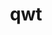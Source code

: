 ---
title: "qwt"
layout: cache
categories: [package, develop]
meta: {"versions": ["6.1.6"], "compilers": ["gcc@=11.1.0"], "oss": ["ubuntu20.04"], "platforms": ["linux"], "targets": ["x86_64_v3"], "stacks": ["data-vis-sdk", "root"], "num_specs": 11, "num_specs_by_stack": {"data-vis-sdk": 11, "root": 11}}
spec_details: [{"hash": "6aofc3lyqhqbkxjcqusaiuux5ci62yfs", "compiler": "gcc@=11.1.0", "versions": ["6.1.6"], "os": "ubuntu20.04", "platform": "linux", "target": "x86_64_v3", "variants": ["build_system=qmake", "~designer", "+opengl", "patches=73df727"], "stacks": ["data-vis-sdk", "root"], "size": "-", "tarball": "https://binaries.spack.io/develop/build_cache/linux-ubuntu20.04-x86_64_v3/gcc-11.1.0/qwt-6.1.6/linux-ubuntu20.04-x86_64_v3-gcc-11.1.0-qwt-6.1.6-6aofc3lyqhqbkxjcqusaiuux5ci62yfs.spack"}, {"hash": "m74vnavovadfx32lruzwnk7dkxmuppst", "compiler": "gcc@=11.1.0", "versions": ["6.1.6"], "os": "ubuntu20.04", "platform": "linux", "target": "x86_64_v3", "variants": ["build_system=qmake", "~designer", "+opengl", "patches=73df727"], "stacks": ["data-vis-sdk", "root"], "size": "-", "tarball": "https://binaries.spack.io/develop/build_cache/linux-ubuntu20.04-x86_64_v3/gcc-11.1.0/qwt-6.1.6/linux-ubuntu20.04-x86_64_v3-gcc-11.1.0-qwt-6.1.6-m74vnavovadfx32lruzwnk7dkxmuppst.spack"}, {"hash": "yih4nme5e7f2ekvjie7cwzsk5hl2fh63", "compiler": "gcc@=11.1.0", "versions": ["6.1.6"], "os": "ubuntu20.04", "platform": "linux", "target": "x86_64_v3", "variants": ["build_system=qmake", "~designer", "+opengl", "patches=73df727"], "stacks": ["data-vis-sdk", "root"], "size": "-", "tarball": "https://binaries.spack.io/develop/build_cache/linux-ubuntu20.04-x86_64_v3/gcc-11.1.0/qwt-6.1.6/linux-ubuntu20.04-x86_64_v3-gcc-11.1.0-qwt-6.1.6-yih4nme5e7f2ekvjie7cwzsk5hl2fh63.spack"}, {"hash": "yavwxr4xmqcjolajwhjokapgj76cchw2", "compiler": "gcc@=11.1.0", "versions": ["6.1.6"], "os": "ubuntu20.04", "platform": "linux", "target": "x86_64_v3", "variants": ["build_system=qmake", "~designer", "+opengl", "patches=73df727"], "stacks": ["data-vis-sdk", "root"], "size": "-", "tarball": "https://binaries.spack.io/develop/build_cache/linux-ubuntu20.04-x86_64_v3/gcc-11.1.0/qwt-6.1.6/linux-ubuntu20.04-x86_64_v3-gcc-11.1.0-qwt-6.1.6-yavwxr4xmqcjolajwhjokapgj76cchw2.spack"}, {"hash": "oh4iivlhg73mso2hvwvely6ys3llnk24", "compiler": "gcc@=11.1.0", "versions": ["6.1.6"], "os": "ubuntu20.04", "platform": "linux", "target": "x86_64_v3", "variants": ["build_system=qmake", "~designer", "+opengl", "patches=73df727"], "stacks": ["data-vis-sdk", "root"], "size": "-", "tarball": "https://binaries.spack.io/develop/build_cache/linux-ubuntu20.04-x86_64_v3/gcc-11.1.0/qwt-6.1.6/linux-ubuntu20.04-x86_64_v3-gcc-11.1.0-qwt-6.1.6-oh4iivlhg73mso2hvwvely6ys3llnk24.spack"}, {"hash": "hhjx6tjqbo4lhnkxkee3rmou7pplsy3h", "compiler": "gcc@=11.1.0", "versions": ["6.1.6"], "os": "ubuntu20.04", "platform": "linux", "target": "x86_64_v3", "variants": ["build_system=qmake", "~designer", "+opengl", "patches=73df727"], "stacks": ["data-vis-sdk", "root"], "size": "-", "tarball": "https://binaries.spack.io/develop/build_cache/linux-ubuntu20.04-x86_64_v3/gcc-11.1.0/qwt-6.1.6/linux-ubuntu20.04-x86_64_v3-gcc-11.1.0-qwt-6.1.6-hhjx6tjqbo4lhnkxkee3rmou7pplsy3h.spack"}, {"hash": "33ydtodi3ts25zcfr7bzbqkek5tix6fl", "compiler": "gcc@=11.1.0", "versions": ["6.1.6"], "os": "ubuntu20.04", "platform": "linux", "target": "x86_64_v3", "variants": ["build_system=qmake", "~designer", "+opengl", "patches=73df727"], "stacks": ["data-vis-sdk", "root"], "size": "-", "tarball": "https://binaries.spack.io/develop/build_cache/linux-ubuntu20.04-x86_64_v3/gcc-11.1.0/qwt-6.1.6/linux-ubuntu20.04-x86_64_v3-gcc-11.1.0-qwt-6.1.6-33ydtodi3ts25zcfr7bzbqkek5tix6fl.spack"}, {"hash": "wpl4f6gdbs3ioxp5ezuhat3mnfmmwsew", "compiler": "gcc@=11.1.0", "versions": ["6.1.6"], "os": "ubuntu20.04", "platform": "linux", "target": "x86_64_v3", "variants": ["build_system=qmake", "~designer", "+opengl", "patches=73df727"], "stacks": ["data-vis-sdk", "root"], "size": "-", "tarball": "https://binaries.spack.io/develop/build_cache/linux-ubuntu20.04-x86_64_v3/gcc-11.1.0/qwt-6.1.6/linux-ubuntu20.04-x86_64_v3-gcc-11.1.0-qwt-6.1.6-wpl4f6gdbs3ioxp5ezuhat3mnfmmwsew.spack"}, {"hash": "vxc6b6ajqdpceoadgjplftwmudtar5zj", "compiler": "gcc@=11.1.0", "versions": ["6.1.6"], "os": "ubuntu20.04", "platform": "linux", "target": "x86_64_v3", "variants": ["build_system=qmake", "~designer", "+opengl", "patches=73df727"], "stacks": ["data-vis-sdk", "root"], "size": "-", "tarball": "https://binaries.spack.io/develop/build_cache/linux-ubuntu20.04-x86_64_v3/gcc-11.1.0/qwt-6.1.6/linux-ubuntu20.04-x86_64_v3-gcc-11.1.0-qwt-6.1.6-vxc6b6ajqdpceoadgjplftwmudtar5zj.spack"}, {"hash": "2crsoaum6umpiwveembxzy43dphj7aqt", "compiler": "gcc@=11.1.0", "versions": ["6.1.6"], "os": "ubuntu20.04", "platform": "linux", "target": "x86_64_v3", "variants": ["build_system=qmake", "~designer", "+opengl", "patches=73df727"], "stacks": ["data-vis-sdk", "root"], "size": "-", "tarball": "https://binaries.spack.io/develop/build_cache/linux-ubuntu20.04-x86_64_v3/gcc-11.1.0/qwt-6.1.6/linux-ubuntu20.04-x86_64_v3-gcc-11.1.0-qwt-6.1.6-2crsoaum6umpiwveembxzy43dphj7aqt.spack"}, {"hash": "yqaf6vwt7b6i6lxby722zl3nqigt4q4z", "compiler": "gcc@=11.1.0", "versions": ["6.1.6"], "os": "ubuntu20.04", "platform": "linux", "target": "x86_64_v3", "variants": ["build_system=qmake", "~designer", "+opengl", "patches=73df727"], "stacks": ["data-vis-sdk", "root"], "size": "-", "tarball": "https://binaries.spack.io/develop/build_cache/linux-ubuntu20.04-x86_64_v3/gcc-11.1.0/qwt-6.1.6/linux-ubuntu20.04-x86_64_v3-gcc-11.1.0-qwt-6.1.6-yqaf6vwt7b6i6lxby722zl3nqigt4q4z.spack"}]
---